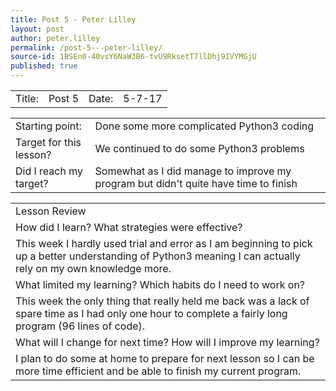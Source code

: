```yaml
---
title: Post 5 - Peter Lilley
layout: post
author: peter.lilley
permalink: /post-5---peter-lilley/
source-id: 1BSEn0-40vsY6NaW3B6-tvU9RksetT7llDhj9IVYMGjU
published: true
---
```

<table>
  <tr>
    <td>Title:  </td>
    <td>Post 5</td>
    <td>Date:  </td>
    <td>5-7-17</td>
  </tr>
</table>


<table>
  <tr>
    <td>Starting point:</td>
    <td>Done some more complicated Python3 coding</td>
  </tr>
  <tr>
    <td>Target for this lesson?</td>
    <td>We continued to do some Python3 problems</td>
  </tr>
  <tr>
    <td>Did I reach my target? </td>
    <td>Somewhat as I did manage to improve my program but didn't quite have time to finish</td>
  </tr>
</table>


<table>
  <tr>
    <td>Lesson Review</td>
  </tr>
  <tr>
    <td>How did I learn? What strategies were effective? </td>
  </tr>
  <tr>
    <td>This week I hardly used trial and error as I am beginning to pick up a better understanding of Python3 meaning I can actually rely on my own knowledge more.</td>
  </tr>
  <tr>
    <td>What limited my learning? Which habits do I need to work on? </td>
  </tr>
  <tr>
    <td>This week the only thing that really held me back was a lack of spare time as I had only one hour to complete a fairly long program (96 lines of code).</td>
  </tr>
  <tr>
    <td>What will I change for next time? How will I improve my learning?</td>
  </tr>
  <tr>
    <td>I plan to do some at home to prepare for next lesson so I can be more time efficient and be able to finish my current program.</td>
  </tr>
</table>


